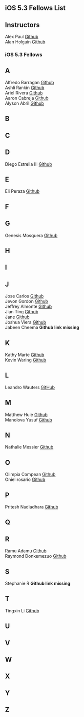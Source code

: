 ## iOS 5.3 Fellows List

## Instructors 

Alex Paul [Github](https://github.com/alexpaul)  
Alan Holguin [Github](https://github.com/lynksdomain) 

### iOS 5.3 Fellows

## A 

Alfredo Barragan [Github](https://github.com/AlfredoB212)   
Ashli Rankin [Github](https://github.com/Ashlirankin18)   
Ariel Rivera [Github](https://github.com/tawnyblvd)   
Aaron Cabreja [Github](https://github.com/AaronCab)   
Alyson Abril [Github](https://github.com/alysonabril)  

## B 

## C

## D

Diego Estrella III [Github](http://github.com/destrella3)  

## E 

Eli Peraza [Github](https://github.com/EliPeraza)  

## F

## G 

Genesis Mosquera [Github](https://github.com/GMosquera1)  

## H 

## I 

## J

Jose Carlos [Github](https://github.com/josealarconchacon)  
Jevon Gordon [Github](https://github.com/iosdevtrainee/)  
Jeffrey Almonte [Github](https://github.com/jalmonte83)   
Jian Ting [Github](https://github.com/JianTing-Li)    
Jane [Github](https://github.com/janezhu1618)    
Joshua Viera [Github](https://github.com/JoshuaViera)  
Jabeen Cheema <b>Github link missing</b>

## K 

Kathy Marte [Github](https://github.com/Marte14)  
Kevin Waring [Github](https://github.com/kwaring3)  

## L
Leandro Wauters [GitHub](https://github.com/leandrowauters)  

## M

Matthew Huie [Github](https://github.com/MattHuie)  
Manolova Yusuf [Github](https://github.com/manolovayusuf)  

## N

Nathalie Messier [Github](https://github.com/natmess)    

## O  

Olimpia Compean [Github](https://github.com/Olimpia1988)   
Oniel rosario [Github](https://github.com/onielrosario)  

## P 

Pritesh Nadiadhara [Github](https://github.com/PNadiadhara)  

## Q
 
## R

Ramu Adamu [Github](https://github.com/ramuadamu/)  
Raymond Donkemezuo [Github](https://github.com/Donkemezuo/)  
 
## S 

Stephanie R <b>Github link missing</b>  

## T 

Tingxin Li [Github](https://github.com/vaslee)   

## U

## V

## W

## X

## Y

## Z
   


